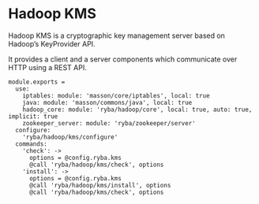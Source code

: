 
# Hadoop KMS

Hadoop KMS is a cryptographic key management server based on Hadoop’s
KeyProvider API.

It provides a client and a server components which communicate over HTTP using a
REST API.

    module.exports =
      use:
        iptables: module: 'masson/core/iptables', local: true
        java: module: 'masson/commons/java', local: true
        hadoop_core: module: 'ryba/hadoop/core', local: true, auto: true, implicit: true
        zookeeper_server: module: 'ryba/zookeeper/server'
      configure:
        'ryba/hadoop/kms/configure'
      commands:
        'check': ->
          options = @config.ryba.kms
          @call 'ryba/hadoop/kms/check', options
        'install': ->
          options = @config.ryba.kms
          @call 'ryba/hadoop/kms/install', options
          @call 'ryba/hadoop/kms/check', options

